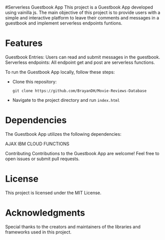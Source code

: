 #Serverless Guestbook App
This project is a Guestbook App developed using vainilla js. The main objective of this project is to provide users with a simple and interactive platform to leave their comments and messages in a guestbook and implement serverless endpoints funtions.

# Features

Guestbook Entries: Users can read and submit messages in the guestbook.
Serverless endpoints: All endpoint get and post are serverless functions.

To run the Guestbook App locally, follow these steps:

- Clone this repository:

  `git clone https://github.com/BrayanDH/Movie-Reviews-Database`

- Navigate to the project directory and run `index.html`

# Dependencies

The Guestbook App utilizes the following dependencies:

AJAX
IBM CLOUD FUNCTIONS

Contributing
Contributions to the Guestbook App are welcome! Feel free to open issues or submit pull requests.

# License

This project is licensed under the MIT License.

# Acknowledgments

Special thanks to the creators and maintainers of the libraries and frameworks used in this project.
